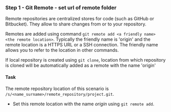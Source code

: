 ### Step 1 - Git Remote - set url of remote folder

Remote repositories are centralized stores for code (such as GitHub or Bitbucket). 
They allow to share changes from or to your repository.

Remotes are added using command `git remote add <a friendly name> <the remote location>`. 
Typically the friendly name is 'origin' and the remote location is a HTTPS URL or a SSH connection.
The friendly name allows you to refer to the location in other commands.

If local repository is created using `git clone`, location from which repository is cloned will be automatically added as a remote with the name 'origin'

#### Task

The remote repository location of this scenario is `/s/<name_surname>/remote_repository/project.git`. 
- Set this remote location with the name *origin* using `git remote add`.
